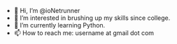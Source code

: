 - 👋 Hi, I’m @ioNetrunner
- 👀 I’m interested in brushing up my skills since college. 
- 🌱 I’m currently learning Python.
- 📫 How to reach me: username at gmail dot com

<!---
ioNetrunner/ioNetrunner is a ✨ special ✨ repository because its `README.md` (this file) appears on your GitHub profile.
You can click the Preview link to take a look at your changes.
--->
